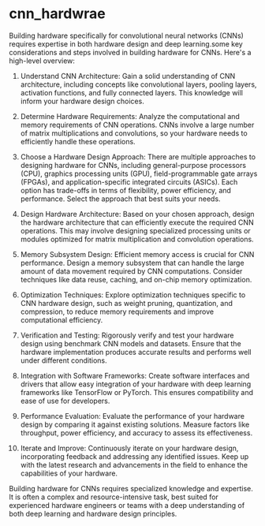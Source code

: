 # cnn_hardwrae

Building hardware specifically for convolutional neural networks (CNNs) requires expertise in both hardware design and deep learning.some key considerations and steps involved in building hardware for CNNs. Here's a high-level overview:

1. Understand CNN Architecture: Gain a solid understanding of CNN architecture, including concepts like convolutional layers, pooling layers, activation functions, and fully connected layers. This knowledge will inform your hardware design choices.

2. Determine Hardware Requirements: Analyze the computational and memory requirements of CNN operations. CNNs involve a large number of matrix multiplications and convolutions, so your hardware needs to efficiently handle these operations.

3. Choose a Hardware Design Approach: There are multiple approaches to designing hardware for CNNs, including general-purpose processors (CPU), graphics processing units (GPU), field-programmable gate arrays (FPGAs), and application-specific integrated circuits (ASICs). Each option has trade-offs in terms of flexibility, power efficiency, and performance. Select the approach that best suits your needs.

4. Design Hardware Architecture: Based on your chosen approach, design the hardware architecture that can efficiently execute the required CNN operations. This may involve designing specialized processing units or modules optimized for matrix multiplication and convolution operations.

5. Memory Subsystem Design: Efficient memory access is crucial for CNN performance. Design a memory subsystem that can handle the large amount of data movement required by CNN computations. Consider techniques like data reuse, caching, and on-chip memory optimization.

6. Optimization Techniques: Explore optimization techniques specific to CNN hardware design, such as weight pruning, quantization, and compression, to reduce memory requirements and improve computational efficiency.

7. Verification and Testing: Rigorously verify and test your hardware design using benchmark CNN models and datasets. Ensure that the hardware implementation produces accurate results and performs well under different conditions.

8. Integration with Software Frameworks: Create software interfaces and drivers that allow easy integration of your hardware with deep learning frameworks like TensorFlow or PyTorch. This ensures compatibility and ease of use for developers.

9. Performance Evaluation: Evaluate the performance of your hardware design by comparing it against existing solutions. Measure factors like throughput, power efficiency, and accuracy to assess its effectiveness.

10. Iterate and Improve: Continuously iterate on your hardware design, incorporating feedback and addressing any identified issues. Keep up with the latest research and advancements in the field to enhance the capabilities of your hardware.

Building hardware for CNNs requires specialized knowledge and expertise. It is often a complex and resource-intensive task, best suited for experienced hardware engineers or teams with a deep understanding of both deep learning and hardware design principles.

